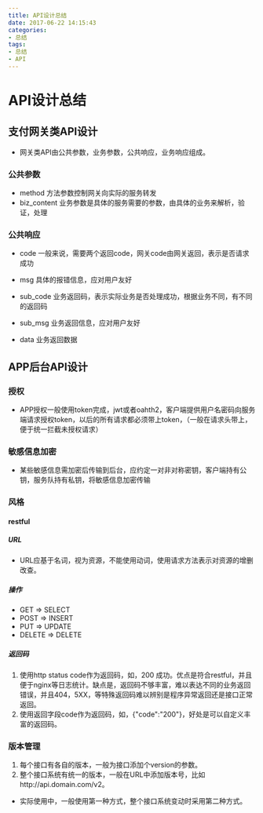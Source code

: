 ```yaml
---
title: API设计总结
date: 2017-06-22 14:15:43
categories: 
- 总结
tags:
- 总结
- API
---
```


# API设计总结

## 支付网关类API设计

- 网关类API由公共参数，业务参数，公共响应，业务响应组成。

### 公共参数

- method 方法参数控制网关向实际的服务转发
- biz_content 业务参数是具体的服务需要的参数，由具体的业务来解析，验证，处理

### 公共响应

- code 一般来说，需要两个返回code，网关code由网关返回，表示是否请求成功
- msg 具体的报错信息，应对用户友好

- sub_code 业务返回码，表示实际业务是否处理成功，根据业务不同，有不同的返回码
- sub_msg 业务返回信息，应对用户友好
- data 业务返回数据

## APP后台API设计

### 授权

- APP授权一般使用token完成，jwt或者oahth2，客户端提供用户名密码向服务端请求授权token，以后的所有请求都必须带上token，（一般在请求头带上，便于统一拦截未授权请求）

### 敏感信息加密

- 某些敏感信息需加密后传输到后台，应约定一对非对称密钥，客户端持有公钥，服务队持有私钥，将敏感信息加密传输

### 风格

#### restful

##### URL

- URL应基于名词，视为资源，不能使用动词，使用请求方法表示对资源的增删改查。

##### 操作

- GET => SELECT
- POST => INSERT
- PUT => UPDATE
- DELETE => DELETE

##### 返回码

1. 使用http status code作为返回码，如，200 成功。优点是符合restful，并且便于nginx等日志统计。缺点是，返回码不够丰富，难以表达不同的业务返回错误，并且404，5XX，等特殊返回码难以辨别是程序异常返回还是接口正常返回。
2. 使用返回字段code作为返回码，如，{"code":"200"}，好处是可以自定义丰富的返回码。

### 版本管理

1. 每个接口有各自的版本，一般为接口添加个version的参数。
2. 整个接口系统有统一的版本，一般在URL中添加版本号，比如http://api.domain.com/v2。

- 实际使用中，一般使用第一种方式，整个接口系统变动时采用第二种方式。
